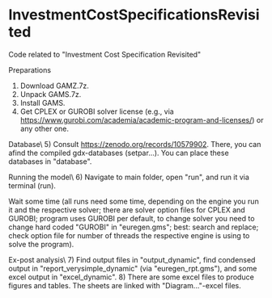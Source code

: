 # InvestmentCostSpecificationsRevisited
Code related to "Investment Cost Specification Revisited"

Preparations
1) Download GAMZ.7z.
2) Unpack GAMS.7z.
3) Install GAMS.
4) Get CPLEX or GUROBI solver license (e.g., via https://www.gurobi.com/academia/academic-program-and-licenses/) or any other one.

Database\\
5) Consult https://zenodo.org/records/10579902. There, you can afind the compiled gdx-databases (setpar...). You can place these databases in "database". 

Running the model\\
6) Navigate to main folder, open "run", and run it via terminal (run). 

Wait some time (all runs need some time, depending on the engine you run it and the respective solver; there are solver option files for CPLEX and GUROBI; program uses GUROBI per default, to change solver you need to change hard coded "GUROBI" in "euregen.gms"; best: search and replace; check option file for number of threads the respective engine is using to solve the program).

Ex-post analysis\\
7) Find output files in "output_dynamic", find condensed output in "report_verysimple_dynamic" (via "euregen_rpt.gms"), and some excel output in "excel_dynamic".
8) There are some excel files to produce figures and tables. The sheets are linked with "Diagram..."-excel files.
